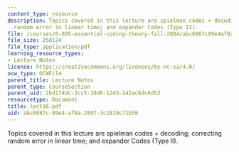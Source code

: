 ```yaml
---
content_type: resource
description: Topics covered in this lecture are spielman codes + decoding; correcting
  random error in linear time; and expander Codes (Type II).
file: /courses/6-895-essential-coding-theory-fall-2004/abc6087c89e4af0a20973c1819c71b59_lect16.pdf
file_size: 258124
file_type: application/pdf
learning_resource_types:
- Lecture Notes
license: https://creativecommons.org/licenses/by-nc-sa/4.0/
ocw_type: OCWFile
parent_title: Lecture Notes
parent_type: CourseSection
parent_uid: 26d174dc-3cc5-30d8-1243-142ac6dc6d53
resourcetype: Document
title: lect16.pdf
uid: abc6087c-89e4-af0a-2097-3c1819c71b59
---
```

Topics covered in this lecture are spielman codes + decoding; correcting random error in linear time; and expander Codes (Type II).